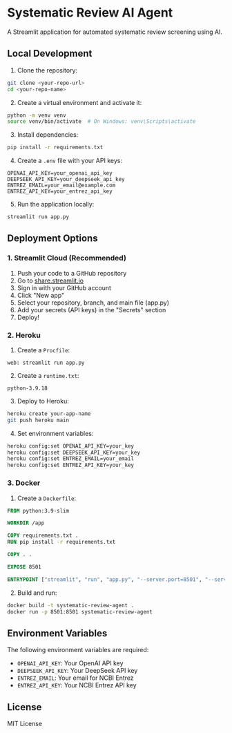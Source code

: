 # Systematic Review AI Agent

A Streamlit application for automated systematic review screening using AI.

## Local Development

1. Clone the repository:
```bash
git clone <your-repo-url>
cd <your-repo-name>
```

2. Create a virtual environment and activate it:
```bash
python -m venv venv
source venv/bin/activate  # On Windows: venv\Scripts\activate
```

3. Install dependencies:
```bash
pip install -r requirements.txt
```

4. Create a `.env` file with your API keys:
```
OPENAI_API_KEY=your_openai_api_key
DEEPSEEK_API_KEY=your_deepseek_api_key
ENTREZ_EMAIL=your_email@example.com
ENTREZ_API_KEY=your_entrez_api_key
```

5. Run the application locally:
```bash
streamlit run app.py
```

## Deployment Options

### 1. Streamlit Cloud (Recommended)

1. Push your code to a GitHub repository
2. Go to [share.streamlit.io](https://share.streamlit.io)
3. Sign in with your GitHub account
4. Click "New app"
5. Select your repository, branch, and main file (app.py)
6. Add your secrets (API keys) in the "Secrets" section
7. Deploy!

### 2. Heroku

1. Create a `Procfile`:
```
web: streamlit run app.py
```

2. Create a `runtime.txt`:
```
python-3.9.18
```

3. Deploy to Heroku:
```bash
heroku create your-app-name
git push heroku main
```

4. Set environment variables:
```bash
heroku config:set OPENAI_API_KEY=your_key
heroku config:set DEEPSEEK_API_KEY=your_key
heroku config:set ENTREZ_EMAIL=your_email
heroku config:set ENTREZ_API_KEY=your_key
```

### 3. Docker

1. Create a `Dockerfile`:
```dockerfile
FROM python:3.9-slim

WORKDIR /app

COPY requirements.txt .
RUN pip install -r requirements.txt

COPY . .

EXPOSE 8501

ENTRYPOINT ["streamlit", "run", "app.py", "--server.port=8501", "--server.address=0.0.0.0"]
```

2. Build and run:
```bash
docker build -t systematic-review-agent .
docker run -p 8501:8501 systematic-review-agent
```

## Environment Variables

The following environment variables are required:

- `OPENAI_API_KEY`: Your OpenAI API key
- `DEEPSEEK_API_KEY`: Your DeepSeek API key
- `ENTREZ_EMAIL`: Your email for NCBI Entrez
- `ENTREZ_API_KEY`: Your NCBI Entrez API key

## License

MIT License 